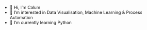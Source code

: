 - 👋 Hi, I’m Calum
- 👀 I’m interested in Data Visualisation, Machine Learning & Process Automation 
- 🌱 I’m currently learning Python
